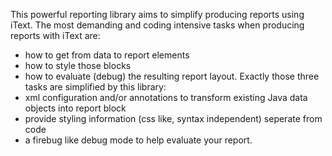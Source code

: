 This powerful reporting library aims to simplify producing reports using iText. The most demanding and coding intensive tasks when producing reports with iText are:
- how to get from data to report elements
- how to style those blocks
- how to evaluate (debug) the resulting report layout.
Exactly those three tasks are simplified by this library:
- xml configuration and/or annotations to transform existing Java data objects into report block
- provide styling information (css like, syntax independent) seperate from code
- a firebug like debug mode to help evaluate your report.
